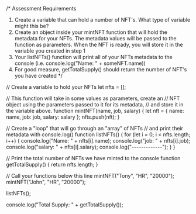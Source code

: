 /*
Assessment Requirements
1. Create a variable that can hold a number of NFT's. What type of variable might this be?
2. Create an object inside your mintNFT function that will hold the metadata for your NFTs. 
   The metadata values will be passed to the function as parameters. When the NFT is ready, 
   you will store it in the variable you created in step 1
3. Your listNFTs() function will print all of your NFTs metadata to the console (i.e. console.log("Name: " + someNFT.name))
4. For good measure, getTotalSupply() should return the number of NFT's you have created
*/

// Create a variable to hold your NFTs
let nfts = [];

// This function will take in some values as parameters, create an
// NFT object using the parameters passed to it for its metadata, 
// and store it in the variable above.
function mintNFT(name, job, salary) {
    let nft = {
        name: name,
        job: job,
        salary: salary
    };
    nfts.push(nft);
}

// Create a "loop" that will go through an "array" of NFTs
// and print their metadata with console.log()
function listNFTs() {
    for (let i = 0; i < nfts.length; i++) {
        console.log("Name: " + nfts[i].name);
        console.log("job: " + nfts[i].job);
        console.log("salary: " + nfts[i].salary);
        console.log("-------------");
    }
}

// Print the total number of NFTs we have minted to the console
function getTotalSupply() {
    return nfts.length;
}

// Call your functions below this line
mintNFT("Tony", "HR", "20000");
mintNFT("John", "HR", "20000");

listNFTs();

console.log("Total Supply: " + getTotalSupply());
